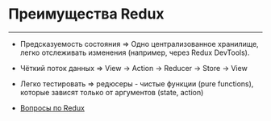 # Преимущества Redux

----

- Предсказуемость состояния => Одно централизованное хранилище, легко отслеживать изменения (например, через Redux DevTools).
- Чёткий поток данных => View → Action → Reducer → Store → View
- Легко тестировать => редюсеры - чистые функции (pure functions), которые зависят только от аргументов (state, action)

- [Вопросы по Redux](redux.md)